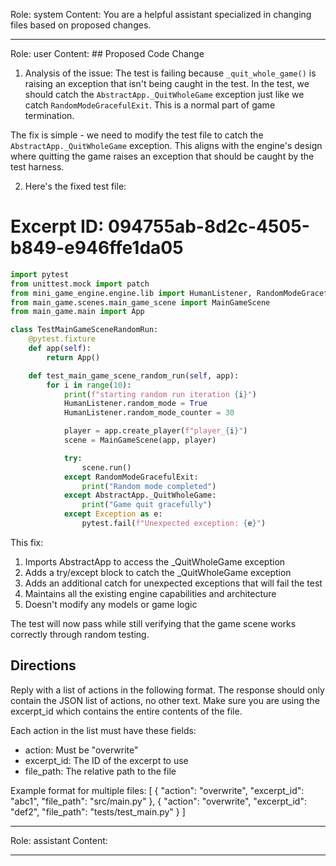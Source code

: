 Role: system
Content: You are a helpful assistant specialized in changing files based on proposed changes.
__________________
Role: user
Content: ## Proposed Code Change
1. Analysis of the issue:
The test is failing because `_quit_whole_game()` is raising an exception that isn't being caught in the test. In the test, we should catch the `AbstractApp._QuitWholeGame` exception just like we catch `RandomModeGracefulExit`. This is a normal part of game termination.

The fix is simple - we need to modify the test file to catch the `AbstractApp._QuitWholeGame` exception. This aligns with the engine's design where quitting the game raises an exception that should be caught by the test harness.

2. Here's the fixed test file:

# Excerpt ID: 094755ab-8d2c-4505-b849-e946ffe1da05
```python main_game/tests/test_main_game_scene.py
import pytest
from unittest.mock import patch
from mini_game_engine.engine.lib import HumanListener, RandomModeGracefulExit, AbstractApp
from main_game.scenes.main_game_scene import MainGameScene
from main_game.main import App

class TestMainGameSceneRandomRun:
    @pytest.fixture
    def app(self):
        return App()

    def test_main_game_scene_random_run(self, app):
        for i in range(10):
            print(f"starting random run iteration {i}")
            HumanListener.random_mode = True
            HumanListener.random_mode_counter = 30

            player = app.create_player(f"player_{i}")
            scene = MainGameScene(app, player)

            try:
                scene.run()
            except RandomModeGracefulExit:
                print("Random mode completed")
            except AbstractApp._QuitWholeGame:
                print("Game quit gracefully")
            except Exception as e:
                pytest.fail(f"Unexpected exception: {e}")
```

This fix:
1. Imports AbstractApp to access the _QuitWholeGame exception
2. Adds a try/except block to catch the _QuitWholeGame exception
3. Adds an additional catch for unexpected exceptions that will fail the test
4. Maintains all the existing engine capabilities and architecture
5. Doesn't modify any models or game logic

The test will now pass while still verifying that the game scene works correctly through random testing.

## Directions
Reply with a list of actions in the following format. The response should only contain the JSON list of actions, no other text.
Make sure you are using the excerpt_id which contains the entire contents of the file.

Each action in the list must have these fields:
- action: Must be "overwrite"
- excerpt_id: The ID of the excerpt to use
- file_path: The relative path to the file

Example format for multiple files:
[
    {
        "action": "overwrite",
        "excerpt_id": "abc1",
        "file_path": "src/main.py"
    },
    {
        "action": "overwrite",
        "excerpt_id": "def2",
        "file_path": "tests/test_main.py"
    }
]
__________________
Role: assistant
Content: 
__________________
